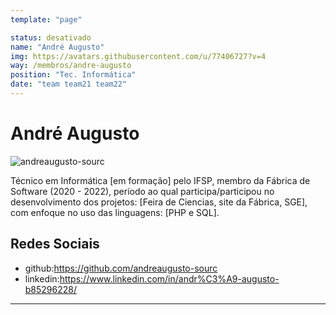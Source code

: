 ```yaml
---
template: "page"

status: desativado
name: "André Augusto"
img: https://avatars.githubusercontent.com/u/77406727?v=4
way: /membros/andre-augusto
position: "Tec. Informática"
date: "team team21 team22"
---
```


# André Augusto

 ![andreaugusto-sourc](https://avatars.githubusercontent.com/u/77406727?v=4)

Técnico em Informática [em formação] pelo IFSP, membro da Fábrica de Software (2020 - 2022), período ao qual participa/participou no desenvolvimento dos projetos: [Feira de Ciencias, site da Fábrica, SGE], com enfoque no uso das linguagens: [PHP e SQL].

## Redes Sociais
- github:https://github.com/andreaugusto-sourc
- linkedin:https://www.linkedin.com/in/andr%C3%A9-augusto-b85296228/
***

<!-- ## Perfil

## Evolução

## Atividades -->